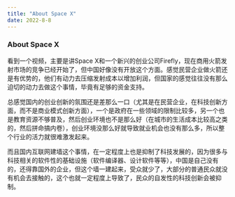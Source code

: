 ```yaml
---
title: "About Space X"
date: 2022-8-8
---
```


### About Space X

看到一个视频，主要是讲Space X和一个新兴的创业公司Firefly，现在商用火箭发射市场的竞争已经开始了，但中国好像没有开放这个方面。感觉民营企业做火箭还是有优势的，他们有动力去压缩发射成本以增加利润，但国家的感觉往往没有那么迫切的动力去做这个事情，毕竟有足够的资金支持。

总感觉国内的创业创新的氛围还是差那么一口（尤其是在民营企业，在科技创新方面，而不是商业模式创新方面），一个是政府在一些领域的限制比较多，另一个也是教育资源不够普及，然后创业环境也不是那么好（在城市的生活成本比较高之类的，然后拼命搞内卷），创业环境没那么好就导致就业机会也没有那么多，所以整个行业的活力就很难激发起来。

而且国内互联网建墙这个事情，在一定程度上也是抑制了科技发展的，因为很多与科技相关的软件性的基础设施（软件编译器、设计软件等等），中国是自己没有的，还得靠国外的企业，但这个墙一建起来，受众就少了，大部分的普通民众就没有机会去接触的，这个也就一定程度上导致了，民众的自发性的科技创新会被抑制。

